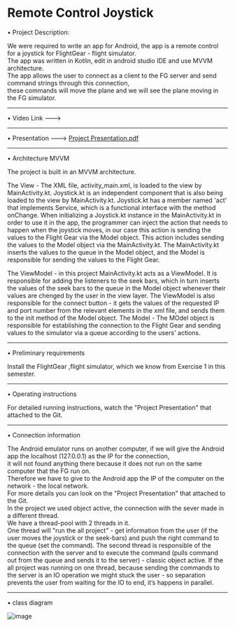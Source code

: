 # Remote Control Joystick

• Project Description:

We were required to write an app for Android, the app is a remote control for a joystick for FlightGear - flight simulator.  
The app was written in Kotlin, edit in android studio IDE and use MVVM architecture.  
The app allows the user to connect as a client to the FG server and send command strings through this connection,  
these commands will move the plane and we will see the plane moving in the FG simulator.  
_______________________________________________________________________________________________________
• Video Link --->
_______________________________________________________________________________________________________
• Presentation --->  [Project Presentation.pdf](https://github.com/ShellyNR/Remote-Joystick/files/6721598/Project.Presentation.pdf)

_______________________________________________________________________________________________________
• Architecture MVVM

The project is built in an MVVM architecture.

The View - The XML file, activity_main.xml, is loaded to the view by MainActivity.kt. Joystick.kt is an independent component that is also being loaded to the view by MainActivity.kt.
Joystick.kt has a member named 'act' that implements Service, which is a functional interface with the method onChange. When initializing a Joystick.kt instance in the MainActivity.kt in order to use it in the app, the programmer can inject  the action that needs to happen when the joystick moves, in our case this action is sending the values to the Flight Gear via the Model object.
This action includes sending the values to the Model object via the MainActivity.kt. The MainActivity.kt inserts the values to the queue in the Model object, and the Model is responsible for sending the values to the Flight Gear.

The ViewModel - in this project MainActivity.kt acts as a ViewModel. It is responsible for adding the listeners to the seek bars, which in turn inserts the values of the seek bars to the queue in the Model object whenever their values are chenged by the user in the view layer. The ViewModel is also responsible for the connect button - it gets the values of the requested IP and port number from the relevant elements in the xml file, and sends them to the init method of the Model object. 
The Model  - The MOdel object is responsible for establishing the connection to the Flight Gear and sending values to the simulator via a queue according to the users' actions.
_______________________________________________________________________________________________________
• Preliminary requirements

Install the FlightGear ,flight simulator, which we know from Exercise 1 in this semester.  
_______________________________________________________________________________________________________

• Operating instructions

For detailed running instructions, watch the "Project Presentation" that attached to the Git.  
_______________________________________________________________________________________________________
• Connection information

The Android emulator runs on another computer, if we will give the Android app the localhost (127.0.0.1) as the IP for the connection,  
it will not found anything there because it does not run on the same computer that the FG run on.  
Therefore we have to give to the Android app the IP of the computer on the network - the local network.  
For more details you can look on the "Project Presentation" that attached to the Git.  
In the project we used object active, the connection with the sever made in a different thread.  
We have a thread-pool with 2 threads in it.  
One thread will "run the all project" - get information from the user (if the user moves the joystick or the seek-bars) and push the right command to the queue (set the command).
The second thread is responsible of the connection with the server and to execute the command (pulls command out from the queue and sends it to the server) - classic object active.
If the all project was running on one thread, because sending the commands to the server is an IO operation we might stuck the user - so separation prevents the user from waiting for the IO to end, it’s happens in parallel.
_______________________________________________________________________________________________________

• class diagram 

![image](https://user-images.githubusercontent.com/82324960/123545056-ea231f00-d75e-11eb-8808-88970124371b.png)


